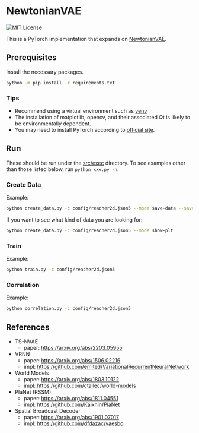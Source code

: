 # NewtonianVAE

[![MIT License](https://img.shields.io/badge/license-MIT-blue.svg)](LICENSE.md)

This is a PyTorch implementation that expands on [NewtonianVAE](https://arxiv.org/abs/2006.01959).

## Prerequisites

Install the necessary packages.

```bash
python -m pip install -r requirements.txt
```

### Tips
- Recommend using a virtual environment such as [venv](https://docs.python.org/3/library/venv.html)
- The installation of matplotlib, opencv, and their associated Qt is likely to be environmentally dependent.
- You may need to install PyTorch according to [official site](https://pytorch.org/).

## Run

These should be run under the [src/exec](src/exec) directory. To see examples other than those listed below, run `python xxx.py -h`.

### Create Data

Example:

```bash
python create_data.py -c config/reacher2d.json5 --mode save-data --save-dir data/reacher2d
```

If you want to see what kind of data you are looking for:

```bash
python create_data.py -c config/reacher2d.json5 --mode show-plt
```

### Train

Example:

```bash
python train.py -c config/reacher2d.json5
```

### Correlation

Example:

```bash
python correlation.py -c config/reacher2d.json5
```

## References

- TS-NVAE
  - paper: https://arxiv.org/abs/2203.05955
- VRNN
  - paper: https://arxiv.org/abs/1506.02216
  - impl: https://github.com/emited/VariationalRecurrentNeuralNetwork
- World Models
  - paper: https://arxiv.org/abs/1803.10122
  - impl: https://github.com/ctallec/world-models
- PlaNet (RSSM):
  - paper: https://arxiv.org/abs/1811.04551
  - impl: https://github.com/Kaixhin/PlaNet
- Spatial Broadcast Decoder
  - paper: https://arxiv.org/abs/1901.07017
  - impl: https://github.com/dfdazac/vaesbd
